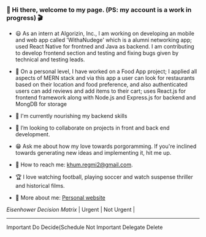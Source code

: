 
### 🌇 Hi there, welcome to my page. (PS: my account is a work in progress) 🎬
    

<!--
**khumRegmi/khumRegmi** is a ✨ _special_ ✨ repository because its `README.md` (this file) appears on your GitHub profile.

Here are some ideas to get you started:
-->
- 😃 As an intern at Algorizin, Inc., I am working on developing an mobile and web app called 'WithaNudege' which is a alumni networking app; used React Native for frontned and Java as backend. I am contributing to develop frontend section and testing and fixing bugs given by technical and testing leads.  

- 💬 On a personal level, I have worked on a Food App project; I applied all aspects of MERN stack and via this app a user can look for restaurants based on their location and food preference, and also authenticated users can add reviews and add items to their cart; uses React.js for frontend framework along with Node.js and Express.js for backend and MongDB for storage

- 📝 I'm currently nourishing my backend skills

- 👯 I’m looking to collaborate on projects in front and back end development.

- 😁 Ask me about how my love towards porgoramming. If you're inclined towards generating new ideas and implementing it, hit me up.

- 📧 How to reach me: khum.regmi2@gmail.com.

- 🏆 I love watching football, playing soccer and watch suspense thriller and historical films.

- 🔆 More about me: [Personal website](https://khum.algorizin.com/)


_Eisenhower Decision Matrix_
             | Urgent        | Not Urgent |
------------- --------------   ----------
Important       Do            Decide(Schedule
Not Important   Delegate        Delete

